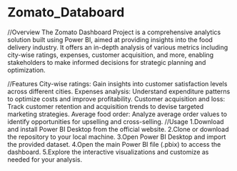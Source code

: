 # Zomato_Databoard

//Overview
The Zomato Dashboard Project is a comprehensive analytics solution built using Power BI, aimed at providing insights into the food delivery industry. It offers an in-depth analysis of various metrics including city-wise ratings, expenses, customer acquisition, and more, enabling stakeholders to make informed decisions for strategic planning and optimization.

//Features
City-wise ratings: Gain insights into customer satisfaction levels across different cities.
Expenses analysis: Understand expenditure patterns to optimize costs and improve profitability.
Customer acquisition and loss: Track customer retention and acquisition trends to devise targeted marketing strategies.
Average food order: Analyze average order values to identify opportunities for upselling and cross-selling.
//Usage
1.Download and install Power BI Desktop from the official website.
2.Clone or download the repository to your local machine.
3.Open Power BI Desktop and import the provided dataset.
4.Open the main Power BI file (.pbix) to access the dashboard.
5.Explore the interactive visualizations and customize as needed for your analysis.

